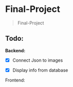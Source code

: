 # Final-Project

> Final-Project


## Todo:

**Backend:**

- [x] Connect Json to images
- [x] Display info from database


Frontend: